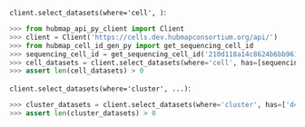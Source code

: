`client.select_datasets(where='cell', )`:
```python
>>> from hubmap_api_py_client import Client
>>> client = Client('https://cells.dev.hubmapconsortium.org/api/')
>>> from hubmap_cell_id_gen_py import get_sequencing_cell_id
>>> sequencing_cell_id = get_sequencing_cell_id('210d118a14c8624b6bb9610a9062656e','AAACAACGAAACGTGG')
>>> cell_datasets = client.select_datasets(where='cell', has=[sequencing_cell_id])
>>> assert len(cell_datasets) > 0

```

`client.select_datasets(where='cluster', ...)`:
```python
>>> cluster_datasets = client.select_datasets(where='cluster', has=['d4493657cde29702c5ed73932da5317c-19'])
>>> assert len(cluster_datasets) > 0

```
